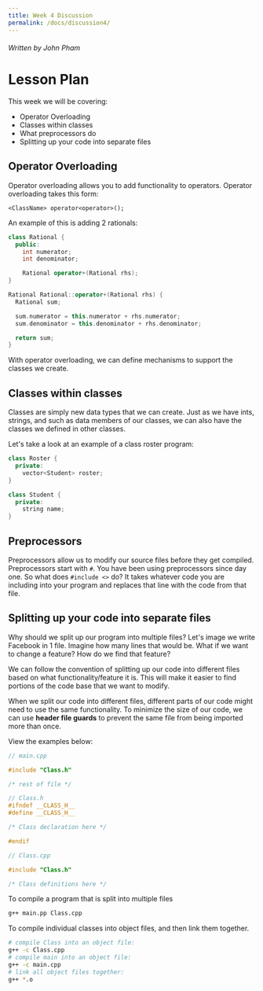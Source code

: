 ```yaml
---
title: Week 4 Discussion
permalink: /docs/discussion4/
---
```


###### Written by John Pham

# Lesson Plan

This week we will be covering:

* Operator Overloading
* Classes within classes
* What preprocessors do
* Splitting up your code into separate files

## Operator Overloading

Operator overloading allows you to add functionality to operators. Operator overloading takes this form:

`<ClassName> operator<operator>();`

An example of this is adding 2 rationals:

```cpp
class Rational {
  public:
    int numerator;
    int denominator;

    Rational operator+(Rational rhs);
}

Rational Rational::operator+(Rational rhs) {
  Rational sum;

  sum.numerator = this.numerator + rhs.numerator;
  sum.denominator = this.denominator + rhs.denominator;

  return sum;
}
```

With operator overloading, we can define mechanisms to support the classes we create.

## Classes within classes

Classes are simply new data types that we can create. Just as we have ints, strings, and such as data members
of our classes, we can also have the classes we defined in other classes.

Let's take a look at an example of a class roster program:

```cpp
class Roster {
  private:
    vector<Student> roster;
}

class Student {
  private:
    string name;
}
```

## Preprocessors

Preprocessors allow us to modify our source files before they get compiled. Preprocessors start with `#`. You
have been using preprocessors since day one. So what does `#include <>` do? It takes whatever code you are
including into your program and replaces that line with the code from that file.

## Splitting up your code into separate files

Why should we split up our program into multiple files? Let's image we write Facebook in 1 file. Imagine how
many lines that would be. What if we want to change a feature? How do we find that feature?

We can follow the convention of splitting up our code into different files based on what functionality/feature
it is. This will make it easier to find portions of the code base that we want to modify.

When we split our code into different files, different parts of our code might need to use the same 
functionality. To minimize the size of our code, we can use **header file guards** to prevent the same file
from being imported more than once.

View the examples below:
```c++
// main.cpp

#include "Class.h"

/* rest of file */
```

```c++
// Class.h
#ifndef __CLASS_H__
#define __CLASS_H__

/* Class declaration here */

#endif
```

```c++
// Class.cpp

#include "Class.h"

/* Class definitions here */
```

To compile a program that is split into multiple files

```bash
g++ main.pp Class.cpp
```

To compile individual classes into object files, and then link them together.

```bash
# compile Class into an object file:
g++ -c Class.cpp
# compile main into an object file:
g++ -c main.cpp
# link all object files together:
g++ *.o
```
